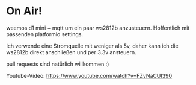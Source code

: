 # On Air!

weemos d1 mini + mqtt um ein paar ws2812b anzusteuern. 
Hoffentlich mit passenden platformio settings.

Ich verwende eine Stromquelle mit weniger als 5v, daher kann ich die ws2812b direkt anschließen und per 3.3v ansteuern.

pull requests sind natürlich willkommen :)

Youtube-Video: https://www.youtube.com/watch?v=FZvNaCUI390
